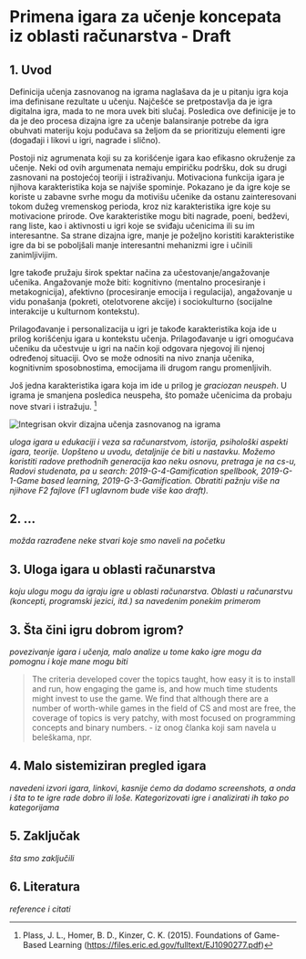 # Primena igara za učenje koncepata iz oblasti računarstva - Draft


## 1. Uvod

Definicija učenja zasnovanog na igrama naglašava da je u pitanju igra koja ima definisane rezultate u učenju. Najčešće se pretpostavlja da je igra digitalna igra, mada to ne mora uvek biti slučaj. Posledica ove definicije je to da je deo procesa dizajna igre za učenje balansiranje potrebe da igra obuhvati materiju koju podučava sa željom da se prioritizuju elementi igre (događaji i likovi u igri, nagrade i slično).

Postoji niz agrumenata koji su za korišćenje igara kao efikasno okruženje za učenje. Neki od ovih argumenata nemaju empiričku podršku, dok su drugi zasnovani na postojećoj teoriji i istraživanju. Motivaciona funkcija igara je njihova karakteristika koja se najviše spominje. Pokazano je da igre koje se koriste u zabavne svrhe mogu da motivišu učenike da ostanu zainteresovani tokom dužeg vremenskog perioda, kroz niz karakteristika igre koje su motivacione prirode. Ove karakteristike mogu biti nagrade, poeni, bedževi, rang liste, kao i aktivnosti u igri koje se sviđaju učenicima ili su im interesantne.
Sa strane dizajna igre, manje je poželjno koristiti karakteristike igre da bi se poboljšali manje interesantni mehanizmi igre i učinili zanimljivijim.

Igre takođe pružaju širok spektar načina za učestovanje/angažovanje učenika. Angažovanje može biti: kognitivno (mentalno procesiranje i metakognicija), afektivno (procesiranje emocija i regulacija), angažovanje u vidu ponašanja (pokreti, otelotvorene akcije) i sociokulturno (socijalne interakcije u kulturnom kontekstu). 

Prilagođavanje i personalizacija u igri je takođe karakteristika koja ide u prilog korišćenju igara u kontekstu učenja. Prilagođavanje u igri omogućava učeniku da učestvuje u igri na način koji odgovara njegovoj ili njenoj određenoj situaciji. Ovo se može odnositi na nivo znanja učenika, kognitivnim sposobnostima, emocijama ili drugom rangu promenljivih. 

Još jedna karakteristika igara koja im ide u prilog je *graciozan neuspeh*.  U igrama je smanjena posledica neuspeha, što pomaže učenicima da probaju nove stvari i istražuju.  [^1]

![Integrisan okvir dizajna učenja zasnovanog na igrama](https://ibb.co/kQp8JNT)

[^1]:  Plass, J. L., Homer, B. D., Kinzer, C. K. (2015). Foundations of Game-Based Learning (https://files.eric.ed.gov/fulltext/EJ1090277.pdf)


*uloga igara u edukaciji i veza sa računarstvom, istorija, psihološki aspekti igara, teorije. Uopšteno u uvodu, detaljnije će biti u nastavku. Možemo koristiti radove prethodnih generacija kao neku osnovu, pretraga je na cs-u, Radovi studenata, pa u search: 2019-G-4-Gamification spellbook, 2019-G-1-Game based learning, 2019-G-3-Gamification. Obratiti pažnju više na njihove F2 fajlove (F1 uglavnom bude više kao draft).*

## 2. ...

*možda razrađene neke stvari koje smo naveli na početku*

## 3. Uloga igara u oblasti računarstva

*koju ulogu mogu da igraju igre u oblasti računarstva. Oblasti u računarstvu (koncepti, programski jezici, itd.) sa navedenim ponekim primerom*

## 3. Šta čini igru dobrom igrom? 

*povezivanje igara i učenja, malo analize u tome kako igre mogu da pomognu i koje mane mogu biti*

> The criteria developed cover the topics taught, how easy it is to install and run, how engaging the game is, and how much time students might invest to use the game. We find that although there are a number of worth-while games in the field of CS and most are free, the coverage of topics is very patchy, with most focused on programming concepts and binary numbers. - iz onog članka koji sam navela u beleškama, npr.

## 4. Malo sistemiziran pregled igara

*navedeni izvori igara, linkovi, kasnije ćemo da dodamo screenshots, a onda i šta to te igre rade dobro ili loše. Kategorizovati igre i analizirati ih tako po kategorijama*

## 5. Zaključak

*šta smo zaključili*

## 6. Literatura

*reference i citati*

